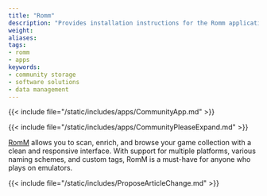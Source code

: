 ```yaml
---
title: "Romm"
description: "Provides installation instructions for the Romm application in TrueNAS."
weight: 
aliases:
tags:
- romm
- apps
keywords:
- community storage
- software solutions
- data management
---
```


{{< include file="/static/includes/apps/CommunityApp.md" >}}

{{< include file="/static/includes/apps/CommunityPleaseExpand.md" >}}

<a href="https://romm.app">RomM</a> allows you to scan, enrich, and browse your game collection with a clean and responsive interface. With support for multiple platforms, various naming schemes, and custom tags, RomM is a must-have for anyone who plays on emulators.

{{< include file="/static/includes/ProposeArticleChange.md" >}}
